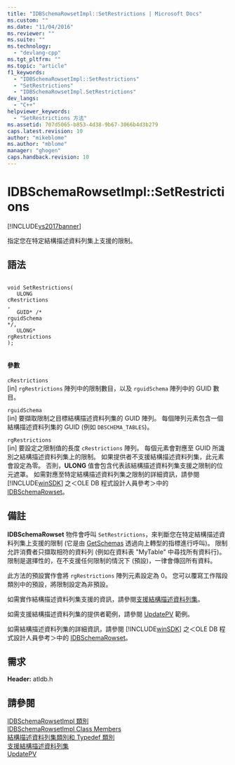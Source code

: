 ```yaml
---
title: "IDBSchemaRowsetImpl::SetRestrictions | Microsoft Docs"
ms.custom: ""
ms.date: "11/04/2016"
ms.reviewer: ""
ms.suite: ""
ms.technology: 
  - "devlang-cpp"
ms.tgt_pltfrm: ""
ms.topic: "article"
f1_keywords: 
  - "IDBSchemaRowsetImpl::SetRestrictions"
  - "SetRestrictions"
  - "IDBSchemaRowsetImpl.SetRestrictions"
dev_langs: 
  - "C++"
helpviewer_keywords: 
  - "SetRestrictions 方法"
ms.assetid: 707d5065-b853-4d38-9b67-3066b4d3b279
caps.latest.revision: 10
author: "mikeblome"
ms.author: "mblome"
manager: "ghogen"
caps.handback.revision: 10
---
```

# IDBSchemaRowsetImpl::SetRestrictions
[!INCLUDE[vs2017banner](../../assembler/inline/includes/vs2017banner.md)]

指定您在特定結構描述資料列集上支援的限制。  
  
## 語法  
  
```  
  
void SetRestrictions(  
   ULONG   
cRestrictions  
,  
   GUID* /*   
rguidSchema  
*/,  
   ULONG*   
rgRestrictions  
);  
  
```  
  
#### 參數  
 `cRestrictions`  
 \[in\] `rgRestrictions` 陣列中的限制數目，以及 `rguidSchema` 陣列中的 GUID 數目。  
  
 `rguidSchema`  
 \[in\] 要擷取限制之目標結構描述資料列集的 GUID 陣列。 每個陣列元素包含一個結構描述資料列集的 GUID \(例如 `DBSCHEMA_TABLES`\)。  
  
 `rgRestrictions`  
 \[in\] 要設定之限制值的長度 `cRestrictions` 陣列。 每個元素會對應至 GUID 所識別之結構描述資料列集上的限制。 如果提供者不支援結構描述資料列集，此元素會設定為零。 否則，**ULONG** 值會包含代表該結構描述資料列集支援之限制的位元遮罩。 如需對應至特定結構描述資料列集之限制的詳細資訊，請參閱 [!INCLUDE[winSDK](../../atl/includes/winsdk_md.md)] 之＜OLE DB 程式設計人員參考＞中的 [IDBSchemaRowset](https://msdn.microsoft.com/en-us/library/ms713686.aspx)。  
  
## 備註  
 **IDBSchemaRowset** 物件會呼叫 `SetRestrictions`，來判斷您在特定結構描述資料列集上支援的限制 \(它是由 [GetSchemas](../../data/oledb/idbschemarowsetimpl-getschemas.md) 透過向上轉型的指標進行呼叫\)。 限制允許消費者只擷取相符的資料列 \(例如在資料表 "MyTable" 中尋找所有資料行\)。 限制是選擇性的，在不支援任何限制的情況下 \(預設\)，一律會傳回所有資料。  
  
 此方法的預設實作會將 `rgRestrictions` 陣列元素設定為 0。 您可以覆寫工作階段類別中的預設，將限制設定為非預設。  
  
 如需實作結構描述資料列集支援的資訊，請參閱[支援結構描述資料列集](../../data/oledb/supporting-schema-rowsets.md)。  
  
 如需支援結構描述資料列集的提供者範例，請參閱 [UpdatePV](../../top/visual-cpp-samples.md) 範例。  
  
 如需結構描述資料列集的詳細資訊，請參閱 [!INCLUDE[winSDK](../../atl/includes/winsdk_md.md)] 之＜OLE DB 程式設計人員參考＞中的 [IDBSchemaRowset](https://msdn.microsoft.com/en-us/library/ms713686.aspx)。  
  
## 需求  
 **Header:** atldb.h  
  
## 請參閱  
 [IDBSchemaRowsetImpl 類別](../../data/oledb/idbschemarowsetimpl-class.md)   
 [IDBSchemaRowsetImpl Class Members](http://msdn.microsoft.com/zh-tw/e74f6f82-541c-42e7-b4c6-e2d4656a0649)   
 [結構描述資料列集類別和 Typedef 類別](../../data/oledb/schema-rowset-classes-and-typedef-classes.md)   
 [支援結構描述資料列集](../../data/oledb/supporting-schema-rowsets.md)   
 [UpdatePV](../../top/visual-cpp-samples.md)